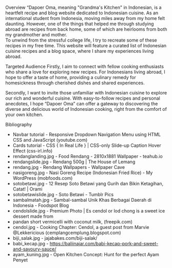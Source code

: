Overview
“Dapoer Oma, meaning "Grandma's Kitchen" in Indonesian, is a heartfelt recipe and blog website 
dedicated to Indonesian cuisine. As an international student from Indonesia, moving miles away 
from my home felt daunting. However, one of the things that helped me through studying abroad 
are recipes from back home, some of which are heirlooms from both my grandmother and mother.  
To unwind from the stressful college life, I try to recreate some of these recipes in my free time. 
This website will feature a curated list of Indonesian cuisine recipes and a blog space, where I share my 
experiences living abroad.

Targeted Audience
Firstly, I aim to connect with fellow cooking enthusiasts who share a love for exploring new recipes. 
For Indonesians living abroad, I hope to offer a taste of home, providing a culinary remedy for 
homesickness through cherished dishes and shared experiences. 

Secondly, I want to invite those unfamiliar with Indonesian cuisine to explore our rich and wonderful 
cuisine. With easy-to-follow recipes and personal anecdotes, I hope “Dapoer Oma” can offer a 
gateway to discovering the diverse and delicious world of Indonesian cooking, right from the 
comfort of your own kitchen. 

Bibliography
- Navbar tutorial - Responsive Dropdown Navigation Menu using HTML CSS and JavaScript (youtube.com)
- Cards tutorial - CSS { In Real Life } | CSS-only Slide-up Caption Hover Effect (css-irl.info) 
- rendanglanding.jpg - Food Rendang - 2810x1881 Wallpaper - teahub.io 
- rendangslide.jpg - Rendang 500g | The House of Lemang 
- rendang.jpg - Rendang Wallpapers - Wallpaper Cave 
- nasigoreng.jpg - Nasi Goreng Recipe (Indonesian Fried Rice) - My WordPress (mobfoods.com) 
- sotobetawi.jpg - 12 Resep Soto Betawi yang Gurih dan Bikin Ketagihan, Catat! | Orami 
- sotobetawislide.jpg - Soto Betawi - Tumblr Pics 
- sambalmatah.jpg - Sambal-sambal Unik Khas Berbagai Daerah di Indonesia - Foodspot Blog 
- cendolslide.jpg - Premium Photo | Es cendol or lod chong is a sweet ice dessert made from 
- pandan short vermicelli with coconut milk, (freepik.com) 
- cendol.jpg - Cooking Chapter: Cendol, a guest post from Marvie @Lekkericious (cemplangcemplung.blogspot.com) 
- biji_salak.jpg - jajabakes.com/biji-salak/ 
- babi_kecap.jpg - https://baliinajar.com/babi-kecap-pork-and-sweet-and-savoury-sauce/ 
- ayam_kuning.jpg - Open Kitchen Concept: Hunt for the perfect Ayam Penyet
